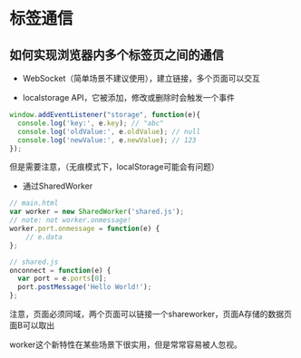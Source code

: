 # 标签通信

## 如何实现浏览器内多个标签页之间的通信

- WebSocket（简单场景不建议使用），建立链接，多个页面可以交互

- localstorage API，它被添加，修改或删除时会触发一个事件

```js
window.addEventListener("storage", function(e){  
  console.log('key:', e.key); // "abc"
  console.log('oldValue:', e.oldValue); // null
  console.log('newValue:', e.newValue); // 123
});
```

但是需要注意，（无痕模式下，localStorage可能会有问题）

- 通过SharedWorker

```js
// main.html
var worker = new SharedWorker('shared.js');
// note: not worker.onmessage!
worker.port.onmessage = function(e) {
    // e.data
};

// shared.js
onconnect = function(e) {
  var port = e.ports[0];
  port.postMessage('Hello World!');
};
```

注意，页面必须同域，两个页面可以链接一个shareworker，页面A存储的数据页面B可以取出

worker这个新特性在某些场景下很实用，但是常常容易被人忽视。


